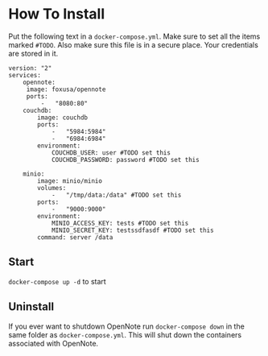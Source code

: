 # How To Install
Put the following text in a `docker-compose.yml`. Make sure to set all the items marked `#TODO`. Also make sure this file is in a secure place. Your credentials are stored in it.
```
version: "2"
services:
    opennote:
     image: foxusa/opennote
     ports:
         -   "8080:80"
    couchdb:
        image: couchdb
        ports:
            -   "5984:5984"
            -   "6984:6984"
        environment:
            COUCHDB_USER: user #TODO set this
            COUCHDB_PASSWORD: password #TODO set this

    minio:
        image: minio/minio
        volumes:
            -   "/tmp/data:/data" #TODO set this
        ports:
            -   "9000:9000"
        environment:
            MINIO_ACCESS_KEY: tests #TODO set this
            MINIO_SECRET_KEY: testssdfasdf #TODO set this
        command: server /data

```
## Start
`docker-compose up -d` to start




## Uninstall
If you ever want to shutdown OpenNote run `docker-compose down` in the same folder as `docker-compose.yml`. This will shut down the containers associated with OpenNote.
